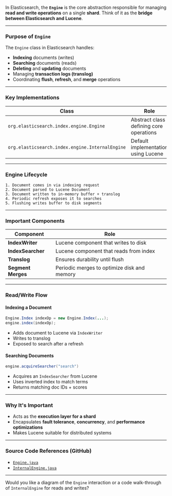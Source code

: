 In Elasticsearch, the **`Engine`** is the core abstraction responsible for managing **read and write operations** on a single **shard**. Think of it as the **bridge between Elasticsearch and Lucene**.

---

### **Purpose of `Engine`**

The `Engine` class in Elasticsearch handles:

- **Indexing** documents (writes)
- **Searching** documents (reads)
- **Deleting** and **updating** documents
- Managing **transaction logs (translog)**
- Coordinating **flush**, **refresh**, and **merge** operations

---

### **Key Implementations**

| Class | Role |
|-------|------|
| `org.elasticsearch.index.engine.Engine` | Abstract class defining core operations |
| `org.elasticsearch.index.engine.InternalEngine` | Default implementation using Lucene |

---

### **Engine Lifecycle**

```plaintext
1. Document comes in via indexing request
2. Document parsed to Lucene Document
3. Document written to in-memory buffer + translog
4. Periodic refresh exposes it to searches
5. Flushing writes buffer to disk segments
```

---

### **Important Components**

| Component | Role |
|----------|------|
| **IndexWriter** | Lucene component that writes to disk |
| **IndexSearcher** | Lucene component that reads from index |
| **Translog** | Ensures durability until flush |
| **Segment Merges** | Periodic merges to optimize disk and memory |

---

### **Read/Write Flow**

#### Indexing a Document
```java
Engine.Index indexOp = new Engine.Index(...);
engine.index(indexOp);
```
- Adds document to Lucene via `IndexWriter`
- Writes to translog
- Exposed to search after a refresh

#### Searching Documents
```java
engine.acquireSearcher("search")
```
- Acquires an `IndexSearcher` from Lucene
- Uses inverted index to match terms
- Returns matching doc IDs + scores

---

### **Why It's Important**

- Acts as the **execution layer for a shard**
- Encapsulates **fault tolerance**, **concurrency**, and **performance optimizations**
- Makes Lucene suitable for distributed systems

---

### **Source Code References (GitHub)**

- [`Engine.java`](https://github.com/elastic/elasticsearch/blob/main/server/src/main/java/org/elasticsearch/index/engine/Engine.java)
- [`InternalEngine.java`](https://github.com/elastic/elasticsearch/blob/main/server/src/main/java/org/elasticsearch/index/engine/InternalEngine.java)

---

Would you like a diagram of the `Engine` interaction or a code walk-through of `InternalEngine` for reads and writes?